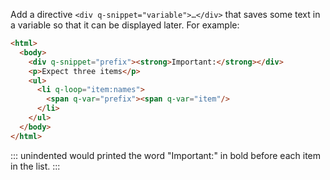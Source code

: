 Add a directive `<div q-snippet="variable">…</div>` that saves some text in a variable
so that it can be displayed later.
For example:

```html
<html>
  <body>
    <div q-snippet="prefix"><strong>Important:</strong></div>
    <p>Expect three items</p>
    <ul>
      <li q-loop="item:names">
        <span q-var="prefix"><span q-var="item"/>
      </li>
    </ul>
  </body>
</html>
```

::: unindented
would printed the word "Important:" in bold before each item in the list.
:::
